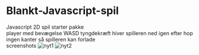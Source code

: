 # Blankt-Javascript-spil<br>
Javascript 2D spil starter pakke <br>
player med bevægelse WASD
tyngdekræft hiver spilleren ned igen efter hop
ingen kanter så spilleren kan forlade <canvas>
<br>
screenshots
![nyt1](https://user-images.githubusercontent.com/17072539/223091785-4634cbac-c9ad-4add-9e47-cd382b4a38aa.png)
![nyt2](https://user-images.githubusercontent.com/17072539/223091820-45194283-c491-4cc7-95d7-01d67e89ef39.png)

